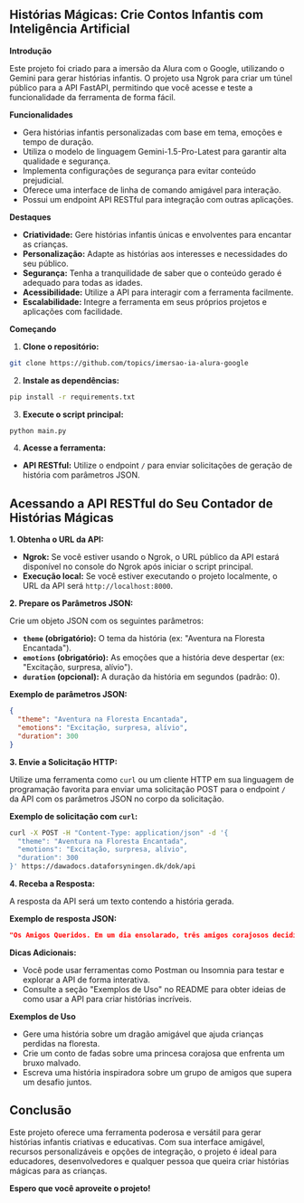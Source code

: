 ## Histórias Mágicas: Crie Contos Infantis com Inteligência Artificial

**Introdução**

Este projeto foi criado para a imersão da Alura com o Google, utilizando o Gemini para gerar histórias infantis. O projeto usa Ngrok para criar um túnel público para a API FastAPI, permitindo que você acesse e teste a funcionalidade da ferramenta de forma fácil.

**Funcionalidades**

* Gera histórias infantis personalizadas com base em tema, emoções e tempo de duração.
* Utiliza o modelo de linguagem Gemini-1.5-Pro-Latest para garantir alta qualidade e segurança.
* Implementa configurações de segurança para evitar conteúdo prejudicial.
* Oferece uma interface de linha de comando amigável para interação.
* Possui um endpoint API RESTful para integração com outras aplicações.

**Destaques**

* **Criatividade:** Gere histórias infantis únicas e envolventes para encantar as crianças.
* **Personalização:** Adapte as histórias aos interesses e necessidades do seu público.
* **Segurança:** Tenha a tranquilidade de saber que o conteúdo gerado é adequado para todas as idades.
* **Acessibilidade:** Utilize a API para interagir com a ferramenta facilmente.
* **Escalabilidade:** Integre a ferramenta em seus próprios projetos e aplicações com facilidade.

**Começando**

1. **Clone o repositório:** 

```bash
git clone https://github.com/topics/imersao-ia-alura-google
```

2. **Instale as dependências:**

```bash
pip install -r requirements.txt
```

3. **Execute o script principal:**

```bash
python main.py
```

4. **Acesse a ferramenta:**

* **API RESTful:** Utilize o endpoint `/` para enviar solicitações de geração de história com parâmetros JSON.

## Acessando a API RESTful do Seu Contador de Histórias Mágicas

**1. Obtenha o URL da API:**

* **Ngrok:** Se você estiver usando o Ngrok, o URL público da API estará disponível no console do Ngrok após iniciar o script principal.
* **Execução local:** Se você estiver executando o projeto localmente, o URL da API será `http://localhost:8000`.

**2. Prepare os Parâmetros JSON:**

Crie um objeto JSON com os seguintes parâmetros:

* **`theme` (obrigatório):** O tema da história (ex: "Aventura na Floresta Encantada").
* **`emotions` (obrigatório):** As emoções que a história deve despertar (ex: "Excitação, surpresa, alívio").
* **`duration` (opcional):** A duração da história em segundos (padrão: 0).

**Exemplo de parâmetros JSON:**

```json
{
  "theme": "Aventura na Floresta Encantada",
  "emotions": "Excitação, surpresa, alívio",
  "duration": 300
}
```

**3. Envie a Solicitação HTTP:**

Utilize uma ferramenta como `curl` ou um cliente HTTP em sua linguagem de programação favorita para enviar uma solicitação POST para o endpoint `/` da API com os parâmetros JSON no corpo da solicitação.

**Exemplo de solicitação com `curl`:**

```bash
curl -X POST -H "Content-Type: application/json" -d '{
  "theme": "Aventura na Floresta Encantada",
  "emotions": "Excitação, surpresa, alívio",
  "duration": 300
}' https://dawadocs.dataforsyningen.dk/dok/api
```

**4. Receba a Resposta:**

A resposta da API será um texto contendo a história gerada.

**Exemplo de resposta JSON:**

```json
"Os Amigos Queridos. Em um dia ensolarado, três amigos corajosos decidiram explorar a Floresta Encantada, um lugar cheio de magia e mistério. Eles riam e cantavam enquanto caminhavam, animados para descobrir o que os aguardava. De repente, um esquilo falante apareceu em seu caminho, surpreendendo-os! Eles continuaram sua jornada, encontrando pontes de arco-íris e árvores falantes pelo caminho. Quando uma tempestade repentina os pegou de surpresa, eles se abraçaram, mas logo encontraram um abrigo seguro em uma toca de coelho, enchendo-os de alívio."
```

**Dicas Adicionais:**

* Você pode usar ferramentas como Postman ou Insomnia para testar e explorar a API de forma interativa.
* Consulte a seção "Exemplos de Uso" no README para obter ideias de como usar a API para criar histórias incríveis.

**Exemplos de Uso**

* Gere uma história sobre um dragão amigável que ajuda crianças perdidas na floresta.
* Crie um conto de fadas sobre uma princesa corajosa que enfrenta um bruxo malvado.
* Escreva uma história inspiradora sobre um grupo de amigos que supera um desafio juntos.

## Conclusão

Este projeto oferece uma ferramenta poderosa e versátil para gerar histórias infantis criativas e educativas. Com sua interface amigável, recursos personalizáveis ​​e opções de integração, o projeto é ideal para educadores, desenvolvedores e qualquer pessoa que queira criar histórias mágicas para as crianças.

**Espero que você aproveite o projeto!**
